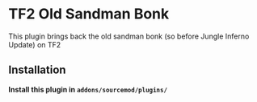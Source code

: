 # TF2 Old Sandman Bonk
This plugin brings back the old sandman bonk (so before Jungle Inferno Update) on TF2

## Installation
**Install this plugin in `addons/sourcemod/plugins/`**

